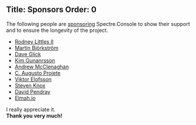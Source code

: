 Title: Sponsors
Order: 0
---

The following people are [sponsoring](https://github.com/sponsors/patriksvensson)
Spectre.Console to show their support and to ensure the longevity of the project.

* [Rodney Littles II](https://github.com/RLittlesII)
* [Martin Björkström](https://github.com/bjorkstromm)
* [Dave Glick](https://github.com/daveaglick)
* [Kim Gunanrsson](https://github.com/kimgunnarsson)
* [Andrew McClenaghan](https://github.com/andymac4182)
* [C. Augusto Proiete](https://github.com/augustoproiete)
* [Viktor Elofsson](https://github.com/vktr)
* [Steven Knox](https://github.com/stevenknox)
* [David Pendray](https://github.com/dpen2000)
* [Elmah.io](https://github.com/elmahio)

I really appreciate it.  
**Thank you very much!**